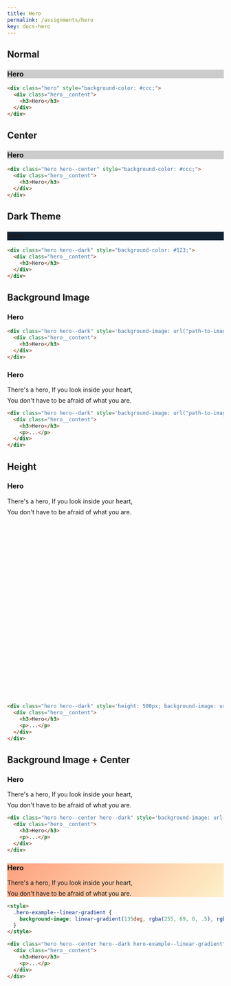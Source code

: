 ```yaml
---
title: Hero
permalink: /assignments/hero
key: docs-hero
---
```


<style>
  .hero-example p {
    margin: .5rem 0;
  }
  .hero-example--height {
    height: 500px;
  }
  .hero-fill-example {
    background-color: #ccc;
  }
  .hero-fill-example--dark {
    background-color: #123;
  }
  .hero-bg-image-example {
    background-image: url("https://tianqi.name/jekyll-TeXt-theme/docs/assets/images/cover3.jpg");
  }
  .hero-bg-image-example--linear-gradient {
    background-image: linear-gradient(135deg, rgba(255, 69, 0, .5), rgba(255, 197, 0, .2)), url("https://tianqi.name/jekyll-TeXt-theme/docs/assets/images/cover3.jpg");
  }
</style>

## Normal

<div class="hero hero-example hero-fill-example my-3">
  <div class="hero__content">
    <h3>Hero</h3>
  </div>
</div>

```html
<div class="hero" style="background-color: #ccc;">
  <div class="hero__content">
    <h3>Hero</h3>
  </div>
</div>
```

## Center

<div class="hero hero-example hero--center hero-fill-example my-3">
  <div class="hero__content">
    <h3>Hero</h3>
  </div>
</div>

```html
<div class="hero hero--center" style="background-color: #ccc;">
  <div class="hero__content">
    <h3>Hero</h3>
  </div>
</div>
```

## Dark Theme

<div class="hero hero-example hero--dark hero-fill-example--dark my-3">
  <div class="hero__content">
    <h3>Hero</h3>
  </div>
</div>

```html
<div class="hero hero--dark" style="background-color: #123;">
  <div class="hero__content">
    <h3>Hero</h3>
  </div>
</div>
```

## Background Image

<div class="hero hero-example hero--dark hero-bg-image-example my-3">
  <div class="hero__content">
    <h3>Hero</h3>
  </div>
</div>

```html
<div class="hero hero--dark" style='background-image: url("path-to-image");'>
  <div class="hero__content">
    <h3>Hero</h3>
  </div>
</div>
```

<div class="hero hero-example hero--dark hero-bg-image-example my-3">
  <div class="hero__content">
    <h3>Hero</h3>
    <p>There's a hero, If you look inside your heart,</p>
    <p>You don't have to be afraid of what you are.</p>
  </div>
</div>

```html
<div class="hero hero--dark" style='background-image: url("path-to-image");'>
  <div class="hero__content">
    <h3>Hero</h3>
    <p>...</p>
  </div>
</div>
```

## Height

<div class="hero hero-example hero--dark hero-bg-image-example hero-example--height my-3">
  <div class="hero__content">
    <h3>Hero</h3>
    <p>There's a hero, If you look inside your heart,</p>
    <p>You don't have to be afraid of what you are.</p>
  </div>
</div>

```html
<div class="hero hero--dark" style='height: 500px; background-image: url("path-to-image");'>
  <div class="hero__content">
    <h3>Hero</h3>
    <p>...</p>
  </div>
</div>
```

## Background Image + Center

<div class="hero hero-example hero--center hero--dark hero-bg-image-example my-3">
  <div class="hero__content">
    <h3>Hero</h3>
    <p>There's a hero, If you look inside your heart,</p>
    <p>You don't have to be afraid of what you are.</p>
  </div>
</div>

```html
<div class="hero hero--center hero--dark" style='background-image: url("path-to-image");'>
  <div class="hero__content">
    <h3>Hero</h3>
    <p>...</p>
  </div>
</div>
```

<div class="hero hero-example hero--center hero--dark hero-bg-image-example--linear-gradient my-3">
  <div class="hero__content">
    <h3>Hero</h3>
    <p>There's a hero, If you look inside your heart,</p>
    <p>You don't have to be afraid of what you are.</p>
  </div>
</div>

```html
<style>
  .hero-example--linear-gradient {
    background-image: linear-gradient(135deg, rgba(255, 69, 0, .5), rgba(255, 197, 0, .2)), url("path-to-image");
  }
</style>

<div class="hero hero--center hero--dark hero-example--linear-gradient">
  <div class="hero__content">
    <h3>Hero</h3>
    <p>...</p>
  </div>
</div>
```
